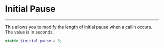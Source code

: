 # Initial Pause
---

This allows you to modify the length of initial pause when a callin occurs.  The value is in seconds.

```php
static $initial_pause = 5;
```
